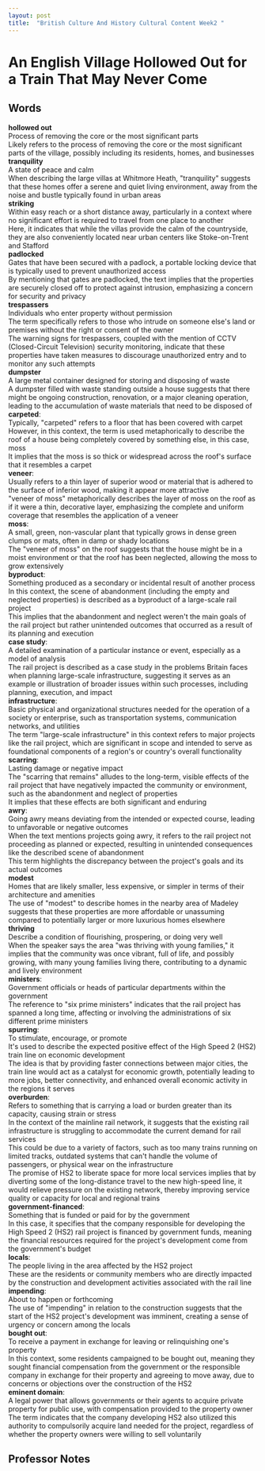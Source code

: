 ```yaml
---
layout: post
title:  "British Culture And History Cultural Content Week2 "
---
```


# An English Village Hollowed Out for a Train That May Never Come
## Words
**hollowed out** <br/>
Process of removing the core or the most significant parts <br/>
Likely refers to the process of removing the core or the most significant parts of the village, possibly including its residents, homes, and businesses <br/>
**tranquility** <br/>
A state of peace and calm <br/>
When describing the large villas at Whitmore Heath, "tranquility" suggests that these homes offer a serene and quiet living environment, away from the noise and bustle typically found in urban areas <br/>
**striking** <br/>
Within easy reach or a short distance away, particularly in a context where no significant effort is required to travel from one place to another <br/>
Here, it indicates that while the villas provide the calm of the countryside, they are also conveniently located near urban centers like Stoke-on-Trent and Stafford <br/>
**padlocked** <br/>
Gates that have been secured with a padlock, a portable locking device that is typically used to prevent unauthorized access <br/>
By mentioning that gates are padlocked, the text implies that the properties are securely closed off to protect against intrusion, emphasizing a concern for security and privacy <br/>
**trespassers** <br/>
Individuals who enter property without permission <br/>
The term specifically refers to those who intrude on someone else's land or premises without the right or consent of the owner <br/>
The warning signs for trespassers, coupled with the mention of CCTV (Closed-Circuit Television) security monitoring, indicate that these properties have taken measures to discourage unauthorized entry and to monitor any such attempts <br/>
**dumpster** <br/>
A large metal container designed for storing and disposing of waste <br/>
A dumpster filled with waste standing outside a house suggests that there might be ongoing construction, renovation, or a major cleaning operation, leading to the accumulation of waste materials that need to be disposed of <br/>
**carpeted**: <br/>
Typically, "carpeted" refers to a floor that has been covered with carpet <br/>
However, in this context, the term is used metaphorically to describe the roof of a house being completely covered by something else, in this case, moss <br/>
It implies that the moss is so thick or widespread across the roof's surface that it resembles a carpet <br/>
**veneer**: <br/>
Usually refers to a thin layer of superior wood or material that is adhered to the surface of inferior wood, making it appear more attractive <br/>
"veneer of moss" metaphorically describes the layer of moss on the roof as if it were a thin, decorative layer, emphasizing the complete and uniform coverage that resembles the application of a veneer <br/>
**moss**: <br/>
A small, green, non-vascular plant that typically grows in dense green clumps or mats, often in damp or shady locations <br/>
The "veneer of moss" on the roof suggests that the house might be in a moist environment or that the roof has been neglected, allowing the moss to grow extensively <br/>
**byproduct**: <br/>
Something produced as a secondary or incidental result of another process <br/>
In this context, the scene of abandonment (including the empty and neglected properties) is described as a byproduct of a large-scale rail project <br/>
This implies that the abandonment and neglect weren't the main goals of the rail project but rather unintended outcomes that occurred as a result of its planning and execution <br/>
**case study**: <br/>
A detailed examination of a particular instance or event, especially as a model of analysis <br/>
The rail project is described as a case study in the problems Britain faces when planning large-scale infrastructure, suggesting it serves as an example or illustration of broader issues within such processes, including planning, execution, and impact <br/>
**infrastructure**: <br/>
Basic physical and organizational structures needed for the operation of a society or enterprise, such as transportation systems, communication networks, and utilities <br/>
The term "large-scale infrastructure" in this context refers to major projects like the rail project, which are significant in scope and intended to serve as foundational components of a region's or country's overall functionality <br/>
**scarring**: <br/>
Lasting damage or negative impact <br/>
The "scarring that remains" alludes to the long-term, visible effects of the rail project that have negatively impacted the community or environment, such as the abandonment and neglect of properties <br/>
It implies that these effects are both significant and enduring <br/>
**awry**: <br/>
Going awry means deviating from the intended or expected course, leading to unfavorable or negative outcomes <br/>
When the text mentions projects going awry, it refers to the rail project not proceeding as planned or expected, resulting in unintended consequences like the described scene of abandonment <br/>
This term highlights the discrepancy between the project's goals and its actual outcomes <br/>
**modest** <br/>
Homes that are likely smaller, less expensive, or simpler in terms of their architecture and amenities <br/>
The use of "modest" to describe homes in the nearby area of Madeley suggests that these properties are more affordable or unassuming compared to potentially larger or more luxurious homes elsewhere <br/>
**thriving** <br/>
Describe a condition of flourishing, prospering, or doing very well <br/>
When the speaker says the area "was thriving with young families," it implies that the community was once vibrant, full of life, and possibly growing, with many young families living there, contributing to a dynamic and lively environment <br/>
**ministers**: <br/>
Government officials or heads of particular departments within the government <br/>
The reference to "six prime ministers" indicates that the rail project has spanned a long time, affecting or involving the administrations of six different prime ministers <br/>
**spurring**: <br/> 
To stimulate, encourage, or promote <br/> 
It's used to describe the expected positive effect of the High Speed 2 (HS2) train line on economic development <br/> 
The idea is that by providing faster connections between major cities, the train line would act as a catalyst for economic growth, potentially leading to more jobs, better connectivity, and enhanced overall economic activity in the regions it serves <br/> 
**overburden**: <br/>
Refers to something that is carrying a load or burden greater than its capacity, causing strain or stress <br/>
In the context of the mainline rail network, it suggests that the existing rail infrastructure is struggling to accommodate the current demand for rail services <br/>
This could be due to a variety of factors, such as too many trains running on limited tracks, outdated systems that can't handle the volume of passengers, or physical wear on the infrastructure <br/>
The promise of HS2 to liberate space for more local services implies that by diverting some of the long-distance travel to the new high-speed line, it would relieve pressure on the existing network, thereby improving service quality or capacity for local and regional trains <br/>
**government-financed**: <br/>
Something that is funded or paid for by the government <br/>
In this case, it specifies that the company responsible for developing the High Speed 2 (HS2) rail project is financed by government funds, meaning the financial resources required for the project's development come from the government's budget <br/>
**locals**: <br/>
The people living in the area affected by the HS2 project <br/>
These are the residents or community members who are directly impacted by the construction and development activities associated with the rail line <br/>
**impending**: <br/>
About to happen or forthcoming <br/>
The use of "impending" in relation to the construction suggests that the start of the HS2 project's development was imminent, creating a sense of urgency or concern among the locals <br/>
**bought out**: <br/> 
To receive a payment in exchange for leaving or relinquishing one's property <br/> 
In this context, some residents campaigned to be bought out, meaning they sought financial compensation from the government or the responsible company in exchange for their property and agreeing to move away, due to concerns or objections over the construction of the HS2 <br/> 
**eminent domain**: <br/>
A legal power that allows governments or their agents to acquire private property for public use, with compensation provided to the property owner <br/>
The term indicates that the company developing HS2 also utilized this authority to compulsorily acquire land needed for the project, regardless of whether the property owners were willing to sell voluntarily <br/> 




## Professor Notes

